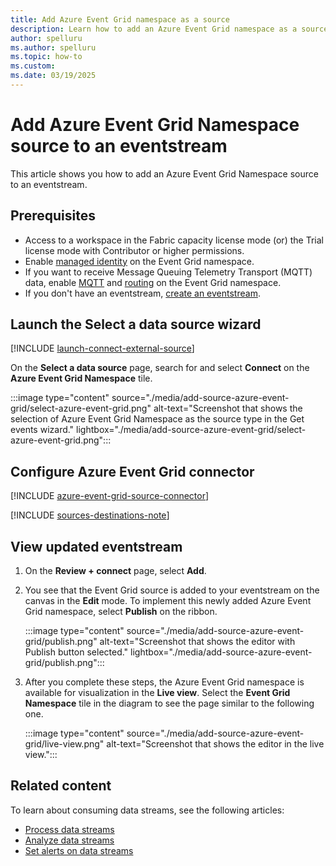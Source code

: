 ```yaml
---
title: Add Azure Event Grid namespace as a source
description: Learn how to add an Azure Event Grid namespace as a source to an eventstream.
author: spelluru
ms.author: spelluru
ms.topic: how-to
ms.custom:
ms.date: 03/19/2025
---
```


# Add Azure Event Grid Namespace source to an eventstream
This article shows you how to add an Azure Event Grid Namespace source to an eventstream. 

## Prerequisites

- Access to a workspace in the Fabric capacity license mode (or) the Trial license mode with Contributor or higher permissions. 
- Enable [managed identity](/azure/event-grid/event-grid-namespace-managed-identity) on the Event Grid namespace. 
- If you want to receive Message Queuing Telemetry Transport (MQTT) data, enable [MQTT](/azure/event-grid/mqtt-publish-and-subscribe-portal) and [routing](/azure/event-grid/mqtt-routing) on the Event Grid namespace. 
- If you don't have an eventstream, [create an eventstream](create-manage-an-eventstream.md). 

## Launch the Select a data source wizard
[!INCLUDE [launch-connect-external-source](./includes/launch-connect-external-source.md)]

On the **Select a data source** page, search for and select **Connect** on the **Azure Event Grid Namespace** tile.

:::image type="content" source="./media/add-source-azure-event-grid/select-azure-event-grid.png" alt-text="Screenshot that shows the selection of Azure Event Grid Namespace as the source type in the Get events wizard." lightbox="./media/add-source-azure-event-grid/select-azure-event-grid.png":::


## Configure Azure Event Grid connector
[!INCLUDE [azure-event-grid-source-connector](./includes/azure-event-grid-source-connector.md)]

[!INCLUDE [sources-destinations-note](./includes/sources-destinations-note.md)]


## View updated eventstream

1. On the **Review + connect** page, select **Add**. 
1. You see that the Event Grid source is added to your eventstream on the canvas in the **Edit** mode. To implement this newly added Azure Event Grid namespace, select **Publish** on the ribbon. 

    :::image type="content" source="./media/add-source-azure-event-grid/publish.png" alt-text="Screenshot that shows the editor with Publish button selected." lightbox="./media/add-source-azure-event-grid/publish.png":::
1. After you complete these steps, the Azure Event Grid namespace is available for visualization in the **Live view**. Select the **Event Grid Namespace** tile in the diagram to see the page similar to the following one.

    :::image type="content" source="./media/add-source-azure-event-grid/live-view.png" alt-text="Screenshot that shows the editor in the live view.":::


## Related content

To learn about consuming data streams, see the following articles:

- [Process data streams](process-data-streams-using-transformations.md)
- [Analyze data streams](analyze-data-streams-using-kql-table-queries.md)
- [Set alerts on data streams](set-alerts-data-streams.md)
